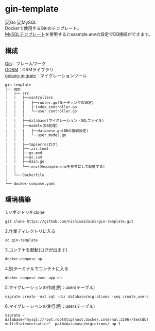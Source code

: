 # gin-template  
![Go](https://img.shields.io/badge/-Go-76E1FE.svg?logo=go&style=plastic)
![MySQL](https://img.shields.io/badge/-Mysql-4479A1.svg?logo=mysql&style=plastic)  
 Dockerで使用するGinのテンプレート。  
 [MySQLテンプレート](https://github.com/nishiumidaina/mysql-template)を使用するとexample.envの設定でDB接続ができます。
## 構成
[Gin](https://github.com/gin-gonic/gin)：フレームワーク  
[GORM](https://gorm.io/ja_JP/docs/index.html)：ORMライブラリ  
[golang-migrate](https://github.com/golang-migrate/migrate)：マイグレーションツール  
```
gin-template
├── app
│   ├── src
|   |   ├──controllers
|   |   |   ├──router.go(ルーティングの設定)
|   |   |   ├─index_controller.go
|   |   |   └──user_controller.go
|   |   |
|   |   ├──database(マイグレーション・SQLファイル)
|   |   ├──models(DB処理)
|   |   |   ├──databese.go(DBの接続設定)
|   |   |   └──user_model.go
|   |   |
|   |   ├──tmp(errorログ)
|   |   ├──.air.toml
|   |   ├──go.mod
|   |   ├──go.sum
|   |   ├──main.go
|   |   └──.env(※example.envを参考にして配置する)
|   |
│   └── Dockerfile
|
└── docker-compose.yaml
```
## 環境構築
1.リポジトリをclone
```
git clone https://github.com/nishiumidaina/gin-template.git
```
2.作業ディレクトリに入る
```
cd gin-template
```
3.コンテナを起動(ログが出ます)
```
docker-compose up
```
4.別ターミナルでコンテナに入る
```
docker-compose exec app sh
```
5.マイグレーションの作成(例：usersテーブル)
```
migrate create -ext sql -dir database/migrations -seq create_users
```
6.マイグレーションの実行(例：usersテーブル)
```
migrate -database="mysql://root:root@tcp(host.docker.internal:3306)/testdb?multiStatements=true" -path=database/migrations/ up 1
```

